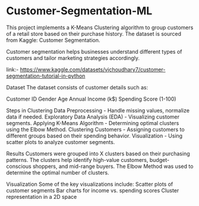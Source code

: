 # Customer-Segmentation-ML

This project implements a K-Means Clustering algorithm to group customers of a retail store based on their purchase history. The dataset is sourced from Kaggle: Customer Segmentation.

Customer segmentation helps businesses understand different types of customers and tailor marketing strategies accordingly.

link:- https://www.kaggle.com/datasets/vjchoudhary7/customer-segmentation-tutorial-in-python

 Dataset
The dataset consists of customer details such as:

Customer ID
Gender
Age
Annual Income (k$)
Spending Score (1-100)

Steps in Clustering
Data Preprocessing - Handle missing values, normalize data if needed.
Exploratory Data Analysis (EDA) - Visualizing customer segments.
Applying K-Means Algorithm - Determining optimal clusters using the Elbow Method.
Clustering Customers - Assigning customers to different groups based on their spending behavior.
Visualization - Using scatter plots to analyze customer segments.

Results
Customers were grouped into X clusters based on their purchasing patterns.
The clusters help identify high-value customers, budget-conscious shoppers, and mid-range buyers.
The Elbow Method was used to determine the optimal number of clusters.

Visualization
Some of the key visualizations include:
Scatter plots of customer segments
Bar charts for income vs. spending scores
Cluster representation in a 2D space
